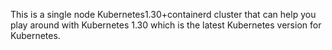 This is a single node Kubernetes1.30+containerd cluster that can help you play around with Kubernetes 1.30 which is the latest Kubernetes version for Kubernetes.
